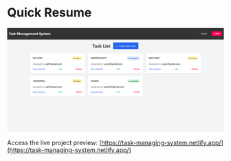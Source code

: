 # Quick Resume

![Project Preview](./preview/tms.png)


Access the live project preview: [https://task-managing-system.netlify.app/](https://task-managing-system.netlify.app/)
